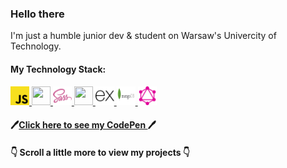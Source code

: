 ### Hello there 
I'm just a humble junior dev & student on Warsaw's Univercity of Technology.

#### My Technology Stack: 
<div width:800px>
  <a href="https://developer.mozilla.org/pl/docs/Web/JavaScript/" style="">
    <img src='/svg/js-brand.svg' width='30px' height='30px'>
  </a>
  <a href="https://en.reactjs.org/" style="">
    <img src='/svg/reactja-icon.svg' width='30px' height='30px'>
  </a>
  <a href="https://sass-lang.com/" style="">
    <img src='/svg/sass-lang-icon.svg' width='30px' height='30px'>
  </a>
   <a href="https://nodejs.org/en/" style="">
    <img src='/svg/node-icon.svg' width='30px' height='30px'>
  </a>
   <a href="https://expressjs.com/" style="">
    <img src='/svg/expressjs-icon.svg' width='30px' height='30px'>
  </a>
  <a href="https://www.mongodb.com/" style="">
    <img src='/svg/mongodb-ar21.svg' width='30px' height='30px'>
  </a>
  <a href="https://graphql.org/" style="">
    <img src='/svg/graphql-icon.svg' width='30px' height='30px'>
  </a>
</div>

#### :pen:[Click here to see my CodePen ](https://codepen.io/paweljakubwojcik):pen:

#### :point_down: Scroll a little more to view my projects :point_down:
